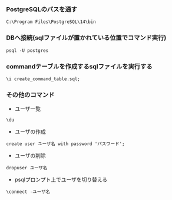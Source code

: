 ### PostgreSQLのパスを通す
```
C:\Program Files\PostgreSQL\14\bin
```

### DBへ接続(sqlファイルが置かれている位置でコマンド実行)
```
psql -U postgres
```

### commandテーブルを作成するsqlファイルを実行する
```
\i create_command_table.sql;
```

### その他のコマンド
- ユーザ一覧
```
\du
```

- ユーザの作成
```
create user ユーザ名 with password 'パスワード';
```

- ユーザの削除 
```
dropuser ユーザ名
```

- psqlプロンプト上でユーザを切り替える
```
\connect -ユーザ名
```

